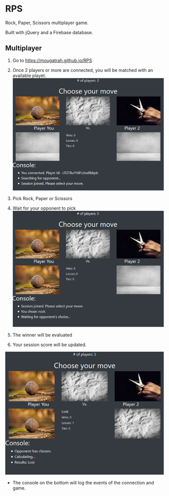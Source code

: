 # RPS

Rock, Paper, Scissors multiplayer game.

Built with jQuery and a Firebase database.

## Multiplayer

1. Go to https://mougatrah.github.io/RPS

2. Once 2 players or more are connected, you will be matched with an available playet.
![joining](./imgs/joining.png)

3. Pick Rock, Paper or Scissors 

4. Wait for your opponent to pick
![waiting](./imgs/waiting.png)

5. The winner will be evaluated

6. Your session score will be updated.

![calculating](./imgs/calculating.png)
- The console on the bottom will log the events of the connection and game.
